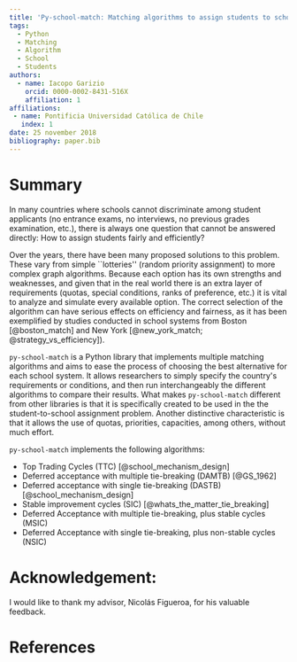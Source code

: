 ```yaml
---
title: 'Py-school-match: Matching algorithms to assign students to schools'
tags:
  - Python
  - Matching
  - Algorithm
  - School
  - Students
authors:
  - name: Iacopo Garizio
    orcid: 0000-0002-8431-516X
    affiliation: 1
affiliations:
 - name: Pontificia Universidad Católica de Chile
   index: 1
date: 25 november 2018
bibliography: paper.bib
---
```


# Summary

In many countries where schools cannot discriminate among student applicants
(no entrance exams, no interviews, no previous grades examination, etc.),
there is always one question that cannot be answered directly: How to assign students
fairly and efficiently?

Over the years, there have been many proposed solutions to this problem. These
vary from simple ``lotteries'' (random priority assignment) to more complex graph algorithms.
Because each option has its own strengths and weaknesses, and given that in the
real world there is an extra layer of requirements (quotas, special conditions, ranks 
of preference, etc.) it is vital to analyze and simulate every available option.
The correct selection of the algorithm can have serious effects on efficiency and fairness,
as it has been exemplified by studies conducted in school systems from Boston [@boston_match]
and New York [@new_york_match; @strategy_vs_efficiency]).

``py-school-match`` is a Python library that implements multiple matching algorithms and
aims to ease the process of choosing the best alternative for each school system.
It allows researchers to simply specify the country's requirements or conditions,
and then run interchangeably the different algorithms to compare their results.
What makes ``py-school-match`` different from other libraries is that it is specifically
created to be used in the the student-to-school assignment problem. 
Another distinctive characteristic is that it allows the use of quotas, priorities, capacities,
among others, without much effort.

``py-school-match`` implements the following algorithms:

- Top Trading Cycles (TTC) [@school_mechanism_design]
- Deferred acceptance with multiple tie-breaking (DAMTB) [@GS_1962]
- Deferred acceptance with single tie-breaking (DASTB) [@school_mechanism_design]
- Stable improvement cycles (SIC) [@whats_the_matter_tie_breaking]
- Deferred Acceptance with multiple tie-breaking, plus stable cycles (MSIC)
- Deferred Acceptance with single tie-breaking, plus non-stable cycles (NSIC)

# Acknowledgement:
I would like to thank my advisor, Nicolás Figueroa, for his valuable feedback.

# References